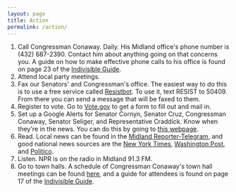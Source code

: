 ```yaml
---
layout: page
title: Action
permalink: /action/
---
```


1. Call Congressman Conaway. Daily. His Midland office's phone number is (432) 687-2390. Contact him about anything going on that concerns you. A guide on how to make effective phone calls to his office is found on page 23 of the [Indivisible Guide](https://www.indivisibleguide.com/resource/guide-english-pdf/).
5. Attend local party meetings. 
2. Fax our Senators' and Congressman's office. The easiest way to do this is to use a free service called [Resistbot](https://resistbot.io/). To use it, text RESIST to 50409. From there you can send a message that will be faxed to them.
3. Register to vote. Go to [Vote.gov](vote.gov) to get a form to fill out and mail in.
4. Set up a Google Alerts for Senator Cornyn, Senator Cruz, Congressman Conaway, Senator Seliger, and Representative Craddick. Know when they're in the news. You can do this by going to [this webpage](google.com/alerts).
6. Read. Local news can be found in the [Midland Reporter-Telegram](mrt.com), and good national news sources are the [New York Times](www.nytimes.com), [Washington Post](https://www.washingtonpost.com), and [Politico](www.politico.com).
7. Listen. NPR is on the radio in Midland 91.3 FM.
8. Go to town halls. A schedule of Congressman Conaway's town hall meetings can be found [here](https://conaway.house.gov/townhalls/), and a guide for attendees is found on page 17 of the [Indivisible Guide](https://www.indivisibleguide.com/resource/guide-english-pdf/).
